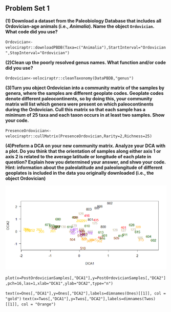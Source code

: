 ## Problem Set 1

**(1) Download a dataset from the Paleobiology Database that includes all Ordovician-age animals (i.e., *Animalia*). Name the object `Ordovician`. What code did you use?**

`Ordovician<-velociraptr::downloadPBDB(Taxa=c("Animalia"),StartInterval="Ordovician",StopInterval="Ordovician")`

**(2)Clean up the poorly resolved genus names. What function and/or code did you use?**

`Ordovician<-velociraptr::cleanTaxonomy(DataPBDB,"genus")`

**(3)Turn you object Ordovician into a community matrix of the samples by genera, where the samples are different geoplate codes. Geoplate codes denote different paleocontinents, so by doing this, your community matrix will list which genera were present on which paleocontinents during the Ordovician. Cull this matrix so that each sample has a minimum of 25 taxa and each taxon occurs in at least two samples. Show your code.**

`PresenceOrdovician<-velociraptr::cullMatrix(PresenceOrdovician,Rarity=2,Richness=25)`


**(4)Preform a DCA on your new community matrix. Analyze your DCA with a plot. Do you think that the orientation of samples along either axis 1 or axis 2 is related to the average latitude or longitude of each plate in question? Explain how you determined your answer, and shwo your code. Hint: information about the paleolatitude and paleolongitude of different geoplates is included in the data you originally downloaded (i.e., the object Ordovician)**

![OrdovicianDCA](https://github.com/hernana8/WWUAdvancedPaleo/blob/master/DCAGeoplateColor.png)

`plot(x=PostOrdovicianSamples[,"DCA1"],y=PostOrdovicianSamples[,"DCA2"],pch=16,las=1,xlab="DCA1",ylab="DCA2",type="n")`

`text(x=Ones[,"DCA1"],y=Ones[,"DCA2"],labels=dimnames(Ones)[[1]], col = "gold")`
`text(x=Twos[,"DCA1"],y=Twos[,"DCA2"],labels=dimnames(Twos)[[1]], col = "Orange")`




